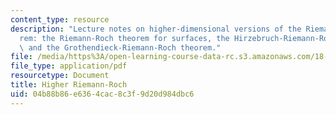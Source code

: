 ```yaml
---
content_type: resource
description: "Lecture notes on higher-dimensional versions of the Riemann-Roch theo\xAD\
  rem: the Riemann-Roch theorem for surfaces, the Hirzebruch-Riemann-Roch theorem,\
  \ and the Grothendieck-Riemann-Roch theorem."
file: /media/https%3A/open-learning-course-data-rc.s3.amazonaws.com/18-726-algebraic-geometry-spring-2009/04b88b86e6364cac8c3f9d20d984dbc6_MIT18_726s09_lec26_higher_riemann_roch.pdf
file_type: application/pdf
resourcetype: Document
title: Higher Riemann-Roch
uid: 04b88b86-e636-4cac-8c3f-9d20d984dbc6
---
```

